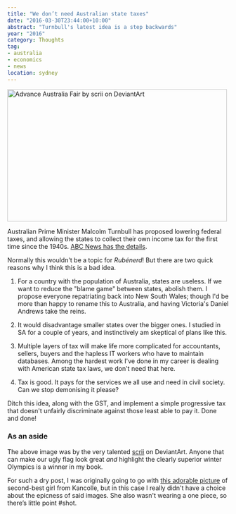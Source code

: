 ```yaml
---
title: "We don’t need Australian state taxes"
date: "2016-03-30T23:44:00+10:00"
abstract: "Turnbull's latest idea is a step backwards"
year: "2016"
category: Thoughts
tag:
- australia
- economics
- news
location: sydney
---
```

<p><img src="https://rubenerd.com/files/2016/hetalia-aus.jpg" srcset="https://rubenerd.com/files/2016/hetalia-aus.jpg 1x, https://rubenerd.com/files/2016/hetalia-aus@2x.jpg 2x" alt="Advance Australia Fair by scrii on DeviantArt" style="width:500px; height:300px" /></p>

Australian Prime Minister Malcolm Turnbull has proposed lowering federal taxes, and allowing the states to collect their own income tax for the first time since the 1940s. [ABC News has the details].

Normally this wouldn't be a topic for *Rubénerd*! But there are two quick reasons why I think this is a bad idea.

1. For a country with the population of Australia, states are useless. If we want to reduce the "blame game" between states, abolish them. I propose everyone repatriating back into New South Wales; though I'd be more than happy to rename this to Australia, and having Victoria's Daniel Andrews take the reins.

2. It would disadvantage smaller states over the bigger ones. I studied in SA for a couple of years, and instinctively am skeptical of plans like this.

3. Multiple layers of tax will make life more complicated for accountants, sellers, buyers and the hapless IT workers who have to maintain databases. Among the hardest work I've done in my career is dealing with American state tax laws, we don't need that here.

4. Tax is good. It pays for the services we all use and need in civil society. Can we stop demonising it please?

Ditch this idea, along with the GST, and implement a simple progressive tax that doesn't unfairly discriminate against those least able to pay it. Done and done!

### As an aside

The above image was by the very talented [scrii] on DeviantArt. Anyone that can make our ugly flag look great *and* highlight the clearly superior winter Olympics is a winner in my book.

For such a dry post, I was originally going to go with [this adorable picture] of second-best girl from Kancolle, but in this case I really didn't have a choice about the epicness of said images. She also wasn't wearing a one piece, so there’s little point #shot.

[ABC News has the details]: http://www.abc.net.au/news/2016-03-30/two-states-reject-turnbull-plan-for-state-set-taxes/7285214

[scrii]: http://scrii.deviantart.com/art/advance-australia-fair-156438245

[this adorable picture]: http://www.pixiv.net/member_illust.php?mode=medium&illust_id=45889253

